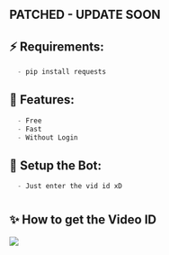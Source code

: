 ## PATCHED - UPDATE SOON
## ⚡ Requirements:
```cs
  - pip install requests
```

## 🐺 Features:
```cs
  - Free
  - Fast
  - Without Login
```



## 🚀 Setup the Bot:
```cs
  - Just enter the vid id xD
```

#

## ✨ How to get the Video ID

<img src='https://cdn.discordapp.com/attachments/947217356445351977/963416117756436520/unknown.png'>



